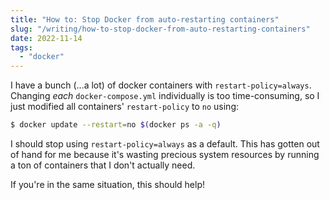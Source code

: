 ```yaml
---
title: "How to: Stop Docker from auto-restarting containers"
slug: "/writing/how-to-stop-docker-from-auto-restarting-containers"
date: 2022-11-14
tags:
  - "docker"
---
```


I have a bunch (...a lot) of docker containers with `restart-policy=always`.
Changing *each* `docker-compose.yml` individually is too time-consuming, so I
just modified all containers' `restart-policy` to `no` using:


```sh
$ docker update --restart=no $(docker ps -a -q)
```

I should stop using `restart-policy=always` as a default. This has gotten out
of hand for me because it's wasting precious system resources by running a ton
of containers that I don't actually need.

If you're in the same situation, this should help!
